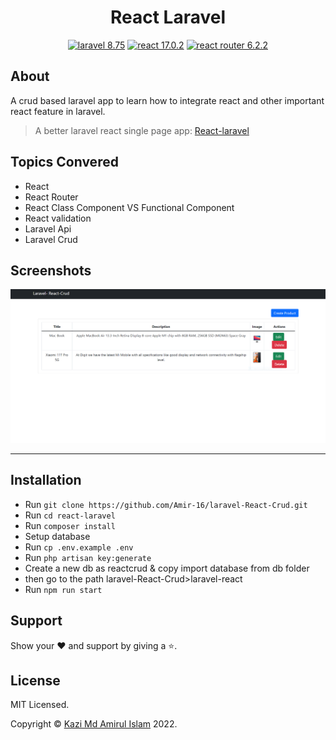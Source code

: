 <p><h1 align="center">React Laravel</h1></p>

<p align="center">
    <a href="https://laravel.com/"><img src="https://img.shields.io/badge/laravel-8.75-orange" alt="laravel 8.75"></a>
    <a href="https://reactjs.org/"><img src="https://img.shields.io/badge/react-17.0.2-blue" alt="react 17.0.2"></a>
    <a href="https://reacttraining.com/react-router/"><img src="https://img.shields.io/badge/react router-6.2.2-success" alt="react router 6.2.2"></a>
</p>

## About
A crud based laravel app to learn how to integrate react and other important react feature in laravel.

> A better laravel react single page app: [React-laravel](https://github.com/Amir-16/laravel-React-Crud.git)

<!-- ## Demo ##
[https://szn-react-laravel.herokuapp.com](https://szn-react-laravel.herokuapp.com) -->

## Topics Convered
- React
- React Router
- React Class Component VS Functional Component
- React validation
- Laravel Api
- Laravel Crud


## Screenshots
<img src="public/reactcrud.png" alt="Laravel React CRUD" />



***



## Installation
- Run ```git clone https://github.com/Amir-16/laravel-React-Crud.git```
- Run ```cd react-laravel```
- Run ```composer install```
- Setup database
- Run ```cp .env.example .env```
- Run ```php artisan key:generate```
- Create a new db as reactcrud & copy import database from 
db folder
- then go to the path laravel-React-Crud>laravel-react
- Run ```npm run start ```



## Support

Show your ❤️ and support by giving a ⭐.


## License

<p>MIT Licensed.</p>
<p>Copyright © <a href="">Kazi Md Amirul Islam</a> 2022.</p>
